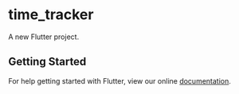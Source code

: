 # time_tracker

A new Flutter project.

## Getting Started

For help getting started with Flutter, view our online
[documentation](https://flutter.io/).
